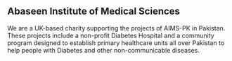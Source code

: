 ## Abaseen Institute of Medical Sciences

We are a UK-based charity supporting the projects of AIMS-PK in Pakistan. 
These projects include a non-profit Diabetes Hospital and a community 
program designed to establish primary healthcare units all over Pakistan 
to help people with Diabetes and other non-communicable diseases.
